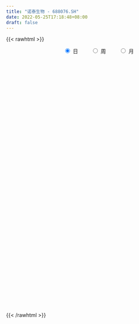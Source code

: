 ```yaml
---
title: "诺泰生物 - 688076.SH"
date: 2022-05-25T17:18:48+08:00
draft: false
---
```

{{< rawhtml >}}
    <div style="text-align: center">
        <label style="padding: 1rem;"><input style="margin-right: .5rem" type="radio" name="period" value="D" checked onclick="period_change(this)">日</label>
        <label style="padding: 1rem;"><input style="margin-right: .5rem" type="radio" name="period" value="W" onclick="period_change(this)">周</label>
        <label style="padding: 1rem;"><input style="margin-right: .5rem" type="radio" name="period" value="M" onclick="period_change(this)">月</label>
    </div>
    <div id="chart" style="height: 700px;"></div> 
    <script type="text/javascript">
        const D_v = [311141.82,135520.22,118158.83,83952.13,106330.3,103148.04,102913.56,80070.5,56023.55,67128.2,65988.15,36304.88,51358.01,48281.12,39335.77,49442.86,47165.06,67320.93,27521.82,21188.33,27035.43,37263.18,39518.34,22920.56,30025.86,20245.5,24561.19,25385.63,18693.99,39188.88,24661.9,17923.79,53492.1,61310.59,48268.92,30895.61,35825.53,34700.72,23194.29,20163.3,19119.49,11383.05,15603.76,15145.22,17180.86,22074.42,25983.65,18201.09,15247.74,14507.46,12571.97,28955.2,28871.5,26883.86,37546.52,32426.35,20550.54,21669.11,17482.92,28055.18,34393.2,21542.43,31018.66,12657.77,12722.58,21562.65,21711.39,27760.63,94123.34,37420.96,24130.63,31026.22,18010.02,13629.32,14758.69,10158.13,33415.75,18687.03,11689.09,9387.54,12664.71,8090.32,10567.65,17096.48,23234.8,41517.41,39723.8,21748.44,30983.99,31687.36,25202.63,16813.03,33496.43,31707.08,32624.98,21345.6,21880.51,22075.29,14359.28,20737.32,11710.09,37120.44,10276.01,14364.5,20457.72,58058.14,23254.41,13456.23,15157.95,10728.59,13623.46,8089.32,9996.46,11879.07,11156.08,10166.94,22803.42,12354.92,10852.51,15796.16,14913.99,13704.39,13064.85,12419.01,19415.2,29935.41,73790.47,60961.82,33662.93,25316.99,34748.69,18585.7,20111.62,24214.04,16145.81,17150.43,16315.95,15242.3,13164.65,11981.96,23443.76,19059.13,16263.05,11343.98,11706.76,7168.58,12556.13,19398.41,8969.2,13467.78,60288.64,22408.96,16046.55,16277.75,18601.07,13735.79,15025.0,12031.91,16666.37,15188.39,27653.82,24206.38,37638.09,27371.63,29461.0,37153.57,78248.33,59082.75,32860.32,21107.09,13739.04,14299.2,9033.39,8315.7,13042.89,8771.94,15330.23,22042.91,16909.33,22481.83,16080.3,10776.27,11246.0,9480.33,11190.41,12214.67,22440.21,21948.51,23415.32,29170.27,22843.33,21771.75,28504.55,18590.67,19375.82,21561.98,20122.09,48597.43,126275.35,200283.63,142753.87,193113.63,175241.3,106779.15,122063.22,77460.05,115932.78,102953.24,73336.69,60075.51,44673.86,79976.46,71521.31,104288.82,90323.73,46505.76,36659.23,27915.19,36145.45,35872.46,36741.8,24226.08,24069.18,27722.76,25326.79,20395.64,28455.82,17675.79,24618.1,36400.08,25196.92,23912.42,22593.11,26409.17,16365.4,27341.52,27425.49,30847.92,25507.29,19951.47,17194.9,25133.79,47844.31,43638.78,44977.63,29613.78]
const D_histogram = [0.0,0.0319088319,0.0724994115,0.1187911829,0.0625742951,0.3303700179,0.5950063019,1.2419320754,1.499498042,1.2293432971,0.6429743533,0.3031344273,-0.0514093987,-0.5323980229,-0.7420184033,-0.7752523355,-1.1092363395,-1.6308337936,-1.9000919283,-1.930839882,-1.6369648327,-1.117473454,-0.6178255799,-0.2779293624,-0.2595633766,-0.2714279733,-0.3175925049,-0.4357185303,-0.4698714358,-0.1549690793,0.015391766,0.0459859861,-0.4607314177,-0.8566920463,-1.2536967781,-1.3092367185,-1.0542365496,-0.9710249556,-0.8087357544,-0.6239680891,-0.6012154907,-0.5177363684,-0.3930093587,-0.2123337286,-0.1300223952,-0.1791146399,-0.37714762,-0.4243584829,-0.3033954642,-0.1350043807,-0.0302834343,0.2767222162,0.5923214655,0.9241307101,1.3327536422,1.4389553389,1.5745873853,1.4709925866,1.3918406491,1.4789575225,1.6329946861,1.4904329447,1.0230935125,0.7368409145,0.5952854065,0.2543730689,0.2180612614,0.4589511771,-0.0597006629,-0.4399713972,-0.7521372828,-1.0909680435,-1.2041777561,-1.1877150142,-1.2138528491,-1.1572559502,-0.8232172758,-0.6429864279,-0.4835407092,-0.3309773183,-0.1587002427,-0.0612320769,-0.0086026255,0.0374341849,-0.1082310151,0.1348000305,0.523533534,0.7222813324,0.9590016672,1.1360043454,1.1481992252,1.0512868094,1.2352021825,1.4352597465,1.4095908574,1.2412120402,1.1712634692,0.8883140352,0.6186849103,0.3216275689,0.1568732057,-0.2708650979,-0.5117355667,-0.7333686318,-0.8951926594,-1.2444933125,-1.4610478999,-1.579717652,-1.5308490527,-1.4047612674,-1.3179213035,-1.1602267497,-0.9682113659,-0.8263610287,-0.7374601719,-0.5443276722,-0.2519906551,-0.0047602328,0.1508329176,0.3304722785,0.4831043011,0.5503559046,0.5012388288,0.5025082308,0.5143635631,0.6376356352,1.0768204371,1.3968894094,1.6427582019,1.6187175019,1.5921904386,1.3767954143,1.0633003351,0.8925051337,0.6215122134,0.2813613497,0.0816177202,-0.0491926324,-0.1081295221,-0.2144079952,-0.1349773459,-0.2684741472,-0.3867826825,-0.5069951447,-0.6120091979,-0.6106143739,-0.5086589239,-0.452520327,-0.4404120481,-0.2762044319,-0.4056338596,-0.4969725212,-0.4742764878,-0.4057415739,-0.3858103507,-0.414377413,-0.3222051217,-0.2860885235,-0.1427580424,-0.0549261942,0.0619259836,0.0413674824,0.2068911266,0.3229074319,0.2523806018,0.3067321176,0.440273897,0.2038227137,-0.1313487207,-0.4403270552,-0.5765648055,-0.5967143652,-0.564660149,-0.5226151599,-0.4976572526,-0.420403783,-0.4053614733,-0.5032050453,-0.456205336,-0.2943176165,-0.1499225403,-0.0690297798,0.0037156517,0.102632306,0.1314848483,0.2186331762,0.2574813247,0.3770279619,0.3836754169,0.4376759386,0.416058011,0.3746704669,0.3541161958,0.2683944766,0.082529525,-0.0869867645,-0.0629492227,0.1750994629,0.7673426678,1.2290663432,1.2941596334,1.7896924421,2.1095076909,2.1782743074,1.7014038177,1.2776305661,0.9326057925,0.6146096125,0.2433078274,-0.0812302157,-0.2884220837,-0.4041631639,-0.6253511395,-0.6354057171,-0.9495780259,-1.1689738901,-1.3307547092,-1.3900264664,-1.4508862146,-1.3396799506,-1.1776472723,-1.009989159,-0.9084715651,-0.8599569931,-0.8292924705,-0.8152769626,-0.9062997652,-0.9133697727,-0.8289913504,-0.8187403222,-0.6634455713,-0.495982866,-0.3336471622,-0.129305759,0.0233000791,0.1424460545,0.2940381478,0.3788542324,0.3941705412,0.3674153197,0.3116647339,0.3267446291,0.336183043,0.3293372998,0.2187194121,0.1262169711]
const D_fast = [0.0,0.0398860399,0.0986014724,0.1745910395,0.1340177255,0.4844059527,0.8977938122,1.8552026045,2.4876430816,2.5248241611,2.0991988055,1.8351424864,1.4677463107,0.8536581808,0.4585331995,0.2314861834,-0.3798069054,-1.3091128079,-2.0533939246,-2.5668518488,-2.6822180077,-2.4420949925,-2.0969035134,-1.8264896365,-1.8730144949,-1.9527360849,-2.0782987427,-2.3053544007,-2.4569751652,-2.1808150785,-2.0066062917,-1.9645155751,-2.5864158333,-3.1965494734,-3.9069783997,-4.2898275198,-4.2983864882,-4.4579311332,-4.4978258706,-4.4690502276,-4.5966015018,-4.6425564717,-4.6160818016,-4.4884896037,-4.4386838691,-4.5325547737,-4.8248746588,-4.9781751425,-4.9330609899,-4.7984210015,-4.7012709137,-4.3250847092,-3.8614050935,-3.2985631714,-2.5567518287,-2.0908112972,-1.5615324045,-1.2973790566,-1.0285708318,-0.5717145778,-0.0094287426,0.2206177521,0.0090516981,-0.0929906713,-0.0857248277,-0.363043898,-0.3448403902,0.0107873198,-0.522789686,-1.0130532696,-1.5132534759,-2.1248262475,-2.539080399,-2.8195464107,-3.1491474578,-3.3818645466,-3.253630191,-3.2341459502,-3.1955854088,-3.1257663475,-2.9931643325,-2.911004186,-2.860525391,-2.8051300343,-2.9778529881,-2.7011219349,-2.1815050479,-1.8021869164,-1.3257161648,-0.8647124003,-0.5654677141,-0.3995584276,0.0931574911,0.6520299917,0.978758817,1.1206830099,1.3435503062,1.282679381,1.1677214837,0.9510710344,0.8255349727,0.3300803946,-0.0387239658,-0.4436991888,-0.8293213813,-1.4897453626,-2.0715619249,-2.58516109,-2.919004754,-3.1441072855,-3.3867476474,-3.5191097811,-3.5691472388,-3.6338871588,-3.729351345,-3.6723007633,-3.4429614099,-3.1969210458,-3.003619666,-2.7413622355,-2.4679541377,-2.263113558,-2.1869209266,-2.0600244669,-1.9195782439,-1.6368972629,-0.9285073518,-0.2592160271,0.3973423159,0.7779809913,1.1495015377,1.278305367,1.2306353716,1.2829664535,1.1673515866,0.8975410603,0.7182018609,0.5750933502,0.48912408,0.3292436081,0.3749299209,0.1743145828,-0.0406896232,-0.2876508715,-0.5456672242,-0.6969259937,-0.7221352747,-0.7791267595,-0.8771214926,-0.7819649844,-1.012802877,-1.2283846689,-1.3242577574,-1.357158237,-1.4336796015,-1.565841017,-1.5542200061,-1.5896255389,-1.4819845683,-1.4078842687,-1.275550595,-1.2857672256,-1.0685207997,-0.8717776365,-0.8792093161,-0.7481747709,-0.5045645173,-0.6900600221,-1.0580686367,-1.477128735,-1.7575076867,-1.9268358377,-2.0359466587,-2.1245554597,-2.2240118654,-2.2518593416,-2.3381574002,-2.5618022336,-2.6288538582,-2.5405455429,-2.4336311017,-2.3699957862,-2.2963214417,-2.1717467109,-2.1100229565,-1.9682163346,-1.8649978549,-1.6511942272,-1.548627918,-1.3852084117,-1.3028118366,-1.2505317639,-1.182556986,-1.2011800861,-1.3664126564,-1.5576756371,-1.549375401,-1.2675518496,-0.4834729778,0.2855172834,0.6741504819,1.6171064012,2.4642985727,3.0776337661,3.0261142308,2.9217486208,2.8098752953,2.6455315184,2.3350566901,1.9902110932,1.7109137042,1.494131833,1.1166060726,0.9477000657,0.3961332505,-0.1155060863,-0.6099755827,-1.0167539565,-1.4403352584,-1.664048982,-1.7964281218,-1.8812672983,-2.0068675956,-2.1733422718,-2.3500008669,-2.5398045997,-2.8574023436,-3.0928147943,-3.2156842095,-3.4101182619,-3.4206849039,-3.3772179151,-3.2982940017,-3.1262790383,-2.9678481804,-2.8130906915,-2.5879890612,-2.4084594185,-2.2946004743,-2.2295018659,-2.2073362683,-2.1105702158,-2.0170860412,-1.9415974594,-1.9975354941,-2.0584836923]
const D_slow = [0.0,0.007977208,0.0261020609,0.0557998566,0.0714434304,0.1540359348,0.3027875103,0.6132705291,0.9881450396,1.2954808639,1.4562244522,1.5320080591,1.5191557094,1.3860562037,1.2005516029,1.006738519,0.7294294341,0.3217209857,-0.1533019964,-0.6360119669,-1.045253175,-1.3246215385,-1.4790779335,-1.5485602741,-1.6134511183,-1.6813081116,-1.7607062378,-1.8696358704,-1.9871037293,-2.0258459992,-2.0219980577,-2.0105015612,-2.1256844156,-2.3398574272,-2.6532816217,-2.9805908013,-3.2441499387,-3.4869061776,-3.6890901162,-3.8450821385,-3.9953860111,-4.1248201032,-4.2230724429,-4.2761558751,-4.3086614739,-4.3534401339,-4.4477270388,-4.5538166596,-4.6296655256,-4.6634166208,-4.6709874794,-4.6018069253,-4.453726559,-4.2226938815,-3.8895054709,-3.5297666362,-3.1361197898,-2.7683716432,-2.4204114809,-2.0506721003,-1.6424234288,-1.2698151926,-1.0140418145,-0.8298315858,-0.6810102342,-0.617416967,-0.5629016516,-0.4481638573,-0.4630890231,-0.5730818724,-0.7611161931,-1.0338582039,-1.334902643,-1.6318313965,-1.9352946088,-2.2246085963,-2.4304129153,-2.5911595223,-2.7120446996,-2.7947890292,-2.8344640898,-2.8497721091,-2.8519227654,-2.8425642192,-2.869621973,-2.8359219654,-2.7050385819,-2.5244682488,-2.284717832,-2.0007167456,-1.7136669393,-1.450845237,-1.1420446914,-0.7832297548,-0.4308320404,-0.1205290303,0.172286837,0.3943653458,0.5490365734,0.6294434656,0.668661767,0.6009454925,0.4730116008,0.2896694429,0.0658712781,-0.2452520501,-0.610514025,-1.005443438,-1.3881557012,-1.7393460181,-2.0688263439,-2.3588830314,-2.6009358729,-2.80752613,-2.991891173,-3.1279730911,-3.1909707548,-3.192160813,-3.1544525836,-3.071834514,-2.9510584387,-2.8134694626,-2.6881597554,-2.5625326977,-2.4339418069,-2.2745328981,-2.0053277889,-1.6561054365,-1.245415886,-0.8407365106,-0.4426889009,-0.0984900473,0.1673350364,0.3904613199,0.5458393732,0.6161797106,0.6365841407,0.6242859826,0.5972536021,0.5436516033,0.5099072668,0.44278873,0.3460930594,0.2193442732,0.0663419737,-0.0863116198,-0.2134763508,-0.3266064325,-0.4367094445,-0.5057605525,-0.6071690174,-0.7314121477,-0.8499812696,-0.9514166631,-1.0478692508,-1.151463604,-1.2320148845,-1.3035370153,-1.3392265259,-1.3529580745,-1.3374765786,-1.327134708,-1.2754119263,-1.1946850684,-1.1315899179,-1.0549068885,-0.9448384143,-0.8938827358,-0.926719916,-1.0368016798,-1.1809428812,-1.3301214725,-1.4712865097,-1.6019402997,-1.7263546129,-1.8314555586,-1.9327959269,-2.0585971882,-2.1726485222,-2.2462279264,-2.2837085614,-2.3009660064,-2.3000370934,-2.2743790169,-2.2415078049,-2.1868495108,-2.1224791796,-2.0282221892,-1.9323033349,-1.8228843503,-1.7188698475,-1.6252022308,-1.5366731819,-1.4695745627,-1.4489421814,-1.4706888726,-1.4864261783,-1.4426513125,-1.2508156456,-0.9435490598,-0.6200091514,-0.1725860409,0.3547908818,0.8993594587,1.3247104131,1.6441180546,1.8772695028,2.0309219059,2.0917488627,2.0714413088,1.9993357879,1.8982949969,1.741957212,1.5831057828,1.3457112763,1.0534678038,0.7207791265,0.3732725099,0.0105509562,-0.3243690314,-0.6187808495,-0.8712781392,-1.0983960305,-1.3133852788,-1.5207083964,-1.7245276371,-1.9511025784,-2.1794450215,-2.3866928591,-2.5913779397,-2.7572393325,-2.881235049,-2.9646468396,-2.9969732793,-2.9911482595,-2.9555367459,-2.882027209,-2.7873136509,-2.6887710156,-2.5969171856,-2.5190010022,-2.4373148449,-2.3532690841,-2.2709347592,-2.2162549062,-2.1847006634]
const D_data = [['2021-05-20', 83.0, 77.5, 75.0, 83.15],['2021-05-21', 79.03, 78.0, 75.01, 80.0],['2021-05-24', 77.32, 78.35, 73.35, 80.32],['2021-05-25', 77.5, 78.74, 75.51, 79.9],['2021-05-26', 79.99, 77.51, 77.51, 85.58],['2021-05-27', 77.61, 82.32, 77.6, 84.07],['2021-05-28', 82.5, 84.13, 81.01, 90.5],['2021-05-31', 85.0, 92.2, 84.66, 92.97],['2021-06-01', 92.2, 90.99, 88.6, 93.3],['2021-06-02', 91.55, 85.6, 85.18, 92.55],['2021-06-03', 85.1, 80.26, 80.13, 86.95],['2021-06-04', 79.49, 81.43, 78.73, 82.87],['2021-06-07', 80.9, 79.68, 76.97, 82.3],['2021-06-08', 79.86, 75.8, 75.0, 81.41],['2021-06-09', 76.0, 77.0, 75.16, 79.5],['2021-06-10', 76.01, 78.1, 74.74, 78.88],['2021-06-11', 77.6, 72.7, 72.7, 78.6],['2021-06-15', 71.8, 67.0, 64.51, 71.9],['2021-06-16', 66.65, 66.61, 65.4, 68.7],['2021-06-17', 66.6, 67.19, 66.1, 68.0],['2021-06-18', 66.89, 70.42, 65.93, 71.59],['2021-06-21', 71.12, 74.18, 70.29, 75.0],['2021-06-22', 75.0, 75.8, 73.66, 77.94],['2021-06-23', 75.7, 75.5, 73.8, 76.8],['2021-06-24', 76.32, 72.0, 70.6, 76.7],['2021-06-25', 71.39, 71.19, 71.01, 72.55],['2021-06-28', 71.88, 70.12, 69.4, 72.36],['2021-06-29', 70.45, 68.21, 68.06, 71.94],['2021-06-30', 68.0, 68.21, 67.85, 69.5],['2021-07-01', 68.75, 72.81, 68.25, 75.74],['2021-07-02', 72.7, 71.97, 70.8, 74.27],['2021-07-05', 70.7, 70.5, 69.23, 71.38],['2021-07-06', 70.15, 62.01, 61.71, 70.72],['2021-07-07', 60.68, 60.1, 59.15, 63.1],['2021-07-08', 60.46, 56.73, 55.58, 60.46],['2021-07-09', 56.52, 58.35, 56.52, 58.49],['2021-07-12', 58.18, 61.39, 56.85, 61.5],['2021-07-13', 60.8, 58.86, 57.52, 61.2],['2021-07-14', 58.48, 59.29, 58.46, 60.64],['2021-07-15', 58.9, 59.4, 56.5, 59.46],['2021-07-16', 58.8, 56.88, 56.7, 59.87],['2021-07-19', 56.89, 56.9, 56.28, 57.9],['2021-07-20', 57.15, 57.02, 56.9, 58.65],['2021-07-21', 57.08, 57.7, 56.7, 58.02],['2021-07-22', 57.85, 56.43, 56.17, 58.55],['2021-07-23', 56.58, 54.13, 53.38, 56.72],['2021-07-26', 53.0, 50.74, 49.33, 53.52],['2021-07-27', 50.7, 51.0, 50.62, 52.97],['2021-07-28', 51.3, 52.36, 49.7, 53.8],['2021-07-29', 53.05, 52.9, 52.02, 53.51],['2021-07-30', 52.1, 52.11, 50.88, 52.75],['2021-08-02', 52.27, 55.2, 50.08, 55.43],['2021-08-03', 55.1, 56.7, 54.1, 57.89],['2021-08-04', 56.45, 58.65, 55.45, 59.65],['2021-08-05', 58.11, 61.95, 58.1, 63.35],['2021-08-06', 62.38, 60.14, 59.07, 63.38],['2021-08-09', 59.0, 61.9, 59.0, 63.0],['2021-08-10', 61.15, 59.79, 59.0, 62.49],['2021-08-11', 59.99, 60.38, 59.58, 61.96],['2021-08-12', 60.5, 63.32, 59.05, 64.4],['2021-08-13', 63.36, 65.8, 63.2, 66.56],['2021-08-16', 65.08, 63.16, 62.5, 66.7],['2021-08-17', 63.24, 58.28, 58.0, 63.58],['2021-08-18', 58.37, 59.08, 58.37, 60.06],['2021-08-19', 59.08, 60.16, 58.8, 61.01],['2021-08-20', 60.18, 56.6, 56.49, 60.18],['2021-08-23', 57.39, 59.5, 54.92, 59.99],['2021-08-24', 59.56, 63.73, 59.5, 64.28],['2021-08-25', 50.98, 53.55, 50.98, 54.8],['2021-08-26', 54.71, 52.57, 52.52, 54.94],['2021-08-27', 52.42, 50.97, 50.7, 52.95],['2021-08-30', 50.88, 48.0, 47.78, 51.0],['2021-08-31', 48.21, 48.51, 46.66, 48.7],['2021-09-01', 48.51, 48.7, 47.4, 48.7],['2021-09-02', 48.48, 46.92, 46.81, 48.6],['2021-09-03', 46.9, 46.79, 46.4, 47.47],['2021-09-06', 46.85, 50.2, 46.54, 51.98],['2021-09-07', 50.0, 48.72, 48.16, 50.31],['2021-09-08', 48.89, 48.55, 48.24, 49.4],['2021-09-09', 48.66, 48.59, 47.8, 49.33],['2021-09-10', 49.05, 49.12, 48.6, 50.52],['2021-09-13', 49.14, 48.42, 48.31, 49.99],['2021-09-14', 48.69, 47.83, 47.73, 49.18],['2021-09-15', 47.52, 47.62, 46.2, 49.0],['2021-09-16', 47.46, 44.51, 44.45, 47.7],['2021-09-17', 44.31, 49.25, 44.31, 50.9],['2021-09-22', 48.9, 52.66, 48.6, 54.2],['2021-09-23', 52.19, 52.0, 51.79, 53.49],['2021-09-24', 51.78, 53.99, 51.6, 55.17],['2021-09-27', 53.0, 54.9, 52.6, 57.6],['2021-09-28', 53.8, 54.0, 52.8, 56.73],['2021-09-29', 52.99, 53.06, 52.3, 55.32],['2021-09-30', 54.06, 57.55, 53.2, 57.6],['2021-10-08', 57.5, 59.73, 57.2, 61.88],['2021-10-11', 60.47, 58.43, 57.68, 61.86],['2021-10-12', 57.61, 57.14, 56.19, 59.7],['2021-10-13', 57.49, 58.7, 56.66, 59.8],['2021-10-14', 58.3, 55.94, 55.72, 59.8],['2021-10-15', 56.53, 55.28, 55.14, 57.23],['2021-10-18', 55.59, 53.86, 52.28, 55.68],['2021-10-19', 53.93, 54.55, 53.93, 56.4],['2021-10-20', 54.3, 49.69, 49.51, 55.19],['2021-10-21', 49.7, 49.98, 49.21, 50.45],['2021-10-22', 50.0, 48.52, 48.4, 50.0],['2021-10-25', 48.52, 47.6, 46.9, 49.06],['2021-10-26', 46.0, 42.99, 42.55, 47.47],['2021-10-27', 43.33, 41.97, 41.42, 43.37],['2021-10-28', 42.0, 40.95, 40.8, 42.37],['2021-10-29', 40.87, 41.44, 40.87, 42.07],['2021-11-01', 41.48, 41.48, 40.58, 41.73],['2021-11-02', 41.4, 40.2, 40.1, 42.25],['2021-11-03', 40.44, 40.44, 39.91, 40.95],['2021-11-04', 40.36, 40.61, 40.31, 41.41],['2021-11-05', 40.64, 39.78, 39.65, 40.88],['2021-11-08', 39.98, 38.7, 38.66, 39.99],['2021-11-09', 38.7, 39.82, 38.56, 40.08],['2021-11-10', 39.82, 41.61, 39.82, 41.88],['2021-11-11', 41.96, 41.95, 41.34, 42.48],['2021-11-12', 41.57, 41.5, 40.89, 42.0],['2021-11-15', 41.69, 42.46, 41.6, 42.58],['2021-11-16', 42.46, 42.92, 42.0, 43.58],['2021-11-17', 43.7, 42.45, 41.7, 43.95],['2021-11-18', 42.3, 41.07, 41.05, 42.86],['2021-11-19', 41.49, 41.6, 40.91, 42.99],['2021-11-22', 41.6, 41.82, 40.4, 42.07],['2021-11-23', 41.89, 43.71, 41.53, 44.35],['2021-11-24', 43.93, 49.58, 43.93, 50.23],['2021-11-25', 49.59, 50.88, 49.59, 52.89],['2021-11-26', 50.86, 52.5, 50.11, 52.58],['2021-11-29', 52.46, 50.88, 50.81, 53.8],['2021-11-30', 50.82, 51.91, 49.49, 52.53],['2021-12-01', 51.47, 50.04, 49.65, 51.91],['2021-12-02', 50.42, 48.36, 48.18, 50.52],['2021-12-03', 48.44, 49.66, 48.2, 51.45],['2021-12-06', 50.63, 47.88, 47.85, 50.63],['2021-12-07', 48.3, 45.8, 45.4, 48.35],['2021-12-08', 45.93, 46.33, 45.16, 47.29],['2021-12-09', 46.33, 46.4, 46.0, 47.7],['2021-12-10', 46.21, 46.81, 46.02, 48.06],['2021-12-13', 46.88, 45.72, 45.31, 47.2],['2021-12-14', 45.66, 47.91, 45.19, 48.68],['2021-12-15', 47.88, 45.0, 45.0, 48.08],['2021-12-16', 44.8, 44.3, 43.69, 45.3],['2021-12-17', 44.69, 43.31, 43.26, 45.24],['2021-12-20', 43.23, 42.46, 42.4, 44.22],['2021-12-21', 42.24, 43.02, 42.24, 43.55],['2021-12-22', 43.28, 44.09, 43.1, 44.85],['2021-12-23', 44.26, 43.52, 43.33, 46.86],['2021-12-24', 43.5, 42.74, 42.66, 43.8],['2021-12-27', 43.0, 44.77, 43.0, 44.88],['2021-12-28', 42.99, 40.83, 38.02, 43.8],['2021-12-29', 40.0, 40.25, 39.68, 41.56],['2021-12-30', 40.17, 40.99, 39.55, 41.49],['2021-12-31', 40.8, 41.33, 40.8, 42.6],['2022-01-04', 40.97, 40.5, 40.09, 41.89],['2022-01-05', 40.5, 39.39, 39.1, 40.7],['2022-01-06', 39.58, 40.61, 39.41, 41.1],['2022-01-07', 40.6, 39.83, 39.75, 41.13],['2022-01-10', 40.2, 41.3, 39.56, 41.55],['2022-01-11', 41.29, 40.96, 40.55, 42.23],['2022-01-12', 40.6, 41.69, 40.27, 42.69],['2022-01-13', 41.89, 40.08, 39.8, 41.89],['2022-01-14', 40.0, 42.72, 39.02, 43.3],['2022-01-17', 43.5, 42.9, 42.3, 44.42],['2022-01-18', 42.39, 40.75, 40.55, 43.14],['2022-01-19', 40.5, 42.34, 40.18, 43.85],['2022-01-20', 44.5, 44.0, 42.63, 46.39],['2022-01-21', 43.8, 39.21, 38.8, 45.25],['2022-01-24', 38.18, 36.32, 35.37, 38.3],['2022-01-25', 35.99, 34.53, 34.5, 36.7],['2022-01-26', 34.95, 34.92, 34.41, 35.74],['2022-01-27', 35.7, 35.3, 35.01, 36.4],['2022-01-28', 35.78, 35.32, 34.9, 36.2],['2022-02-07', 36.4, 34.99, 34.79, 36.41],['2022-02-08', 35.39, 34.31, 33.56, 35.39],['2022-02-09', 33.81, 34.62, 33.73, 34.7],['2022-02-10', 34.51, 33.49, 33.35, 34.63],['2022-02-11', 33.38, 31.2, 31.13, 33.48],['2022-02-14', 32.12, 32.19, 31.75, 32.9],['2022-02-15', 32.01, 33.58, 32.0, 33.77],['2022-02-16', 33.5, 33.69, 32.91, 34.24],['2022-02-17', 33.63, 33.09, 33.0, 33.9],['2022-02-18', 33.06, 33.05, 32.32, 33.45],['2022-02-21', 33.21, 33.56, 33.05, 33.85],['2022-02-22', 33.0, 32.8, 32.41, 33.18],['2022-02-23', 32.8, 33.67, 32.8, 33.93],['2022-02-24', 33.44, 33.29, 32.82, 35.23],['2022-02-25', 33.29, 34.69, 33.29, 35.22],['2022-02-28', 34.6, 33.64, 33.0, 34.89],['2022-03-01', 34.04, 34.46, 34.04, 35.5],['2022-03-02', 33.7, 33.69, 32.78, 34.1],['2022-03-03', 34.14, 33.35, 33.0, 34.4],['2022-03-04', 33.0, 33.51, 32.95, 35.18],['2022-03-07', 33.34, 32.44, 32.2, 33.96],['2022-03-08', 31.9, 30.38, 30.27, 32.29],['2022-03-09', 30.4, 29.41, 28.5, 30.81],['2022-03-10', 30.51, 31.17, 30.28, 31.37],['2022-03-11', 31.0, 34.4, 30.5, 35.1],['2022-03-14', 35.4, 41.28, 33.7, 41.28],['2022-03-15', 39.0, 43.15, 38.35, 49.38],['2022-03-16', 42.2, 40.51, 37.58, 44.54],['2022-03-17', 38.5, 48.61, 38.49, 48.61],['2022-03-18', 47.0, 50.2, 46.0, 54.89],['2022-03-21', 48.6, 49.92, 47.39, 52.0],['2022-03-22', 48.6, 43.69, 43.43, 48.6],['2022-03-23', 44.06, 43.32, 42.85, 45.77],['2022-03-24', 43.67, 43.36, 40.1, 46.5],['2022-03-25', 43.0, 42.8, 41.0, 44.9],['2022-03-28', 42.32, 40.9, 39.55, 44.0],['2022-03-29', 40.48, 39.96, 39.65, 42.64],['2022-03-30', 40.01, 40.13, 38.6, 40.67],['2022-03-31', 40.6, 40.4, 40.0, 42.5],['2022-04-01', 39.11, 38.01, 37.03, 39.49],['2022-04-06', 45.58, 39.76, 39.49, 45.61],['2022-04-07', 39.88, 34.64, 34.0, 39.88],['2022-04-08', 34.88, 33.7, 33.06, 34.88],['2022-04-11', 33.02, 32.51, 32.38, 34.25],['2022-04-12', 32.15, 32.18, 31.8, 32.8],['2022-04-13', 31.99, 30.72, 30.7, 32.0],['2022-04-14', 30.79, 31.87, 30.64, 32.25],['2022-04-15', 31.51, 32.17, 30.8, 32.75],['2022-04-18', 32.41, 32.15, 31.11, 32.58],['2022-04-19', 31.98, 31.14, 30.91, 32.29],['2022-04-20', 31.0, 30.0, 30.0, 31.53],['2022-04-21', 29.99, 29.11, 29.01, 30.68],['2022-04-22', 29.17, 28.13, 28.12, 29.35],['2022-04-25', 27.91, 25.65, 25.51, 27.98],['2022-04-26', 25.75, 25.41, 25.26, 26.56],['2022-04-27', 24.59, 25.74, 24.05, 25.84],['2022-04-28', 23.3, 24.05, 23.01, 24.87],['2022-04-29', 24.1, 25.34, 23.93, 25.79],['2022-05-05', 24.99, 25.5, 24.37, 25.99],['2022-05-06', 25.55, 25.58, 24.7, 26.46],['2022-05-09', 25.35, 26.49, 25.35, 26.9],['2022-05-10', 26.03, 26.34, 25.83, 26.56],['2022-05-11', 26.9, 26.3, 26.19, 27.7],['2022-05-12', 26.24, 27.2, 26.15, 28.28],['2022-05-13', 26.88, 26.87, 26.71, 28.5],['2022-05-16', 27.39, 26.19, 26.05, 27.4],['2022-05-17', 26.44, 25.56, 25.25, 26.44],['2022-05-18', 25.86, 24.88, 24.88, 26.21],['2022-05-19', 24.55, 25.56, 24.55, 26.47],['2022-05-20', 25.32, 25.48, 25.0, 26.44],['2022-05-23', 25.25, 25.22, 25.15, 25.8],['2022-05-24', 25.45, 23.5, 23.32, 25.45],['2022-05-25', 23.45, 23.0, 22.71, 23.45]]
const W_v = [446662.04,514502.86,305515.28,235582.82,143066.51,149973.44,132491.59,211891.01,133003.33,81387.31,86511.91,154683.43,122150.95,99504.09,205146.95,87582.38,85844.12,100506.66,92456.23,107199.45,31707.08,112285.66,94208.36,130384.45,54316.9,67333.87,69898.4,217765.83,122977.04,78019.14,82091.88,59799.08,128489.68,59393.77,121353.05,231317.28,91039.04,67503.67,77493.73,77274.13,125705.22,128247.99,837667.78,525188.4399999999,329583.83,241118.31,173334.13,121740.45,132346.71,46505.53,128389.5,135631.76,118230.19]
const W_histogram = [0.0,0.3912022792,0.4426934976,-0.1072683512,-0.5935110036,-0.8183294487,-0.8650035958,-1.7145764531,-2.2435621722,-2.620452856,-2.8296966492,-2.2750767414,-1.4168184595,-1.3583381129,-1.5732837312,-1.8522181983,-1.736962859,-1.5171188318,-0.9455879776,-0.2567368823,0.3820543338,0.532000606,0.2190565662,-0.3885340365,-0.8021752076,-0.8550368554,-0.7804336061,0.0611608811,0.4623787446,0.564852537,0.4319385932,0.3444570247,0.2356455923,0.1128884159,0.2677277,0.1793988823,-0.0813722465,-0.4510494205,-0.4875882198,-0.3256973126,-0.2271445804,-0.0408370138,1.1423214758,1.4050903063,1.2405635707,0.8446459989,0.4999397735,0.0440800977,-0.3778798775,-0.562243552,-0.5197318059,-0.5070942426,-0.5822492035]
const W_fast = [0.0,0.489002849,0.6511674418,0.0743885052,-0.5602318981,-0.9896327054,-1.2525577514,-2.5307747219,-3.6206509841,-4.6526548819,-5.5693228375,-5.583472115,-5.0794184479,-5.3605226296,-5.9687891807,-6.7107781974,-7.0297635728,-7.1891992536,-6.8540653938,-6.229398519,-5.4950937195,-5.2121472958,-5.470327194,-6.1750513058,-6.7892362788,-7.0558571405,-7.1763622927,-6.3194775852,-5.8026650356,-5.5589781089,-5.5839074044,-5.5852747168,-5.6351747511,-5.7297098235,-5.5079386145,-5.5514177115,-5.8325319019,-6.3149714311,-6.4734072853,-6.3929407062,-6.3511741192,-6.175075806,-4.7063369475,-4.0922955404,-3.9466813834,-4.1314374554,-4.3511587374,-4.7959983888,-5.3124283334,-5.6373528958,-5.7247741012,-5.8389100986,-6.0596273604]
const W_slow = [0.0,0.0978005698,0.2084739442,0.1816568564,0.0332791055,-0.1713032567,-0.3875541556,-0.8161982689,-1.3770888119,-2.0322020259,-2.7396261882,-3.3083953736,-3.6625999885,-4.0021845167,-4.3955054495,-4.8585599991,-5.2928007138,-5.6720804218,-5.9084774162,-5.9726616367,-5.8771480533,-5.7441479018,-5.6893837602,-5.7865172694,-5.9870610713,-6.2008202851,-6.3959286866,-6.3806384663,-6.2650437802,-6.1238306459,-6.0158459976,-5.9297317415,-5.8708203434,-5.8425982394,-5.7756663144,-5.7308165938,-5.7511596554,-5.8639220106,-5.9858190655,-6.0672433937,-6.1240295388,-6.1342387922,-5.8486584233,-5.4973858467,-5.187244954,-4.9760834543,-4.8510985109,-4.8400784865,-4.9345484559,-5.0751093439,-5.2050422953,-5.331815856,-5.4773781569]
const W_data = [['2021-05-21', 83.0, 78.0, 75.0, 83.15],['2021-05-28', 77.32, 84.13, 73.35, 90.5],['2021-06-04', 85.0, 81.43, 78.73, 93.3],['2021-06-11', 80.9, 72.7, 72.7, 82.3],['2021-06-18', 71.8, 70.42, 64.51, 71.9],['2021-06-25', 71.12, 71.19, 70.29, 77.94],['2021-07-02', 71.88, 71.97, 67.85, 75.74],['2021-07-09', 70.7, 58.35, 55.58, 71.38],['2021-07-16', 58.18, 56.88, 56.5, 61.5],['2021-07-23', 56.89, 54.13, 53.38, 58.65],['2021-07-30', 53.0, 52.11, 49.33, 53.8],['2021-08-06', 52.27, 60.14, 50.08, 63.38],['2021-08-13', 59.0, 65.8, 59.0, 66.56],['2021-08-20', 65.08, 56.6, 56.49, 66.7],['2021-08-27', 57.39, 50.97, 50.7, 64.28],['2021-09-03', 50.88, 46.79, 46.4, 51.0],['2021-09-10', 46.85, 49.12, 46.54, 51.98],['2021-09-17', 49.14, 49.25, 44.31, 50.9],['2021-09-24', 48.9, 53.99, 48.6, 55.17],['2021-09-30', 53.0, 57.55, 52.3, 57.6],['2021-10-08', 57.5, 59.73, 57.2, 61.88],['2021-10-15', 60.47, 55.28, 55.14, 61.86],['2021-10-22', 55.59, 48.52, 48.4, 56.4],['2021-10-29', 48.52, 41.44, 40.8, 49.06],['2021-11-05', 41.48, 39.78, 39.65, 42.25],['2021-11-12', 39.98, 41.5, 38.56, 42.48],['2021-11-19', 41.69, 41.6, 40.91, 43.95],['2021-11-26', 41.6, 52.5, 40.4, 52.89],['2021-12-03', 52.46, 49.66, 48.18, 53.8],['2021-12-10', 50.63, 46.81, 45.16, 50.63],['2021-12-17', 46.88, 43.31, 43.26, 48.68],['2021-12-24', 43.23, 42.74, 42.24, 46.86],['2021-12-31', 43.0, 41.33, 38.02, 44.88],['2022-01-07', 40.97, 39.83, 39.1, 41.89],['2022-01-14', 40.2, 42.72, 39.02, 43.3],['2022-01-21', 43.5, 39.21, 38.8, 46.39],['2022-01-28', 38.18, 35.32, 34.41, 38.3],['2022-02-11', 36.4, 31.2, 31.13, 36.41],['2022-02-18', 32.12, 33.05, 31.75, 34.24],['2022-02-25', 33.21, 34.69, 32.41, 35.23],['2022-03-04', 34.6, 33.51, 32.78, 35.5],['2022-03-11', 33.34, 34.4, 28.5, 35.1],['2022-03-18', 35.4, 50.2, 33.7, 54.89],['2022-03-25', 48.6, 42.8, 40.1, 52.0],['2022-04-01', 42.32, 38.01, 37.03, 44.0],['2022-04-08', 45.58, 33.7, 33.06, 45.61],['2022-04-15', 33.02, 32.17, 30.64, 34.25],['2022-04-22', 32.41, 28.13, 28.12, 32.58],['2022-04-29', 27.91, 25.34, 23.01, 27.98],['2022-05-06', 24.99, 25.58, 24.37, 26.46],['2022-05-13', 25.35, 26.87, 25.35, 28.5],['2022-05-20', 27.39, 25.48, 24.55, 27.4],['2022-05-27', 25.25, 23.0, 22.71, 25.8]]
const M_v = [1041235.4000000001,822708.36,576644.3399999997,630521.66,424552.5999999999,368585.55,469380.68,411311.1400000001,503103.1400000001,245686.85,1851456.6299999999,740060.91,428756.98]
const M_histogram = [0.0,-1.530985755,-3.4342961242,-4.6656494206,-4.5939942378,-5.3039384697,-4.7581953698,-4.7865374659,-4.8706630907,-4.6979110355,-3.8238804031,-3.9399061022,-3.8496571435]
const M_fast = [0.0,-1.9137321937,-4.675616594,-7.0733822456,-8.1502256222,-10.1861544715,-10.8299602141,-12.0549366767,-13.3567280741,-14.3584537778,-14.4403932462,-15.5413954708,-16.4135607981]
const M_slow = [0.0,-0.3827464387,-1.2413204698,-2.407732825,-3.5562313844,-4.8822160018,-6.0717648443,-7.2683992108,-8.4860649834,-9.6605427423,-10.6165128431,-11.6014893686,-12.5639036545]
const M_data = [['2021-05-31', 83.0, 92.2, 73.35, 92.97],['2021-06-30', 92.2, 68.21, 64.51, 93.3],['2021-07-30', 68.75, 52.11, 49.33, 75.74],['2021-08-31', 52.27, 48.51, 46.66, 66.7],['2021-09-30', 48.51, 57.55, 44.31, 57.6],['2021-10-29', 57.5, 41.44, 40.8, 61.88],['2021-11-30', 41.48, 51.91, 38.56, 53.8],['2021-12-31', 51.47, 41.33, 38.02, 51.91],['2022-01-28', 40.97, 35.32, 34.41, 46.39],['2022-02-28', 36.4, 33.64, 31.13, 36.41],['2022-03-31', 34.04, 40.4, 28.5, 54.89],['2022-04-29', 39.11, 25.34, 23.01, 45.61],['2022-05-31', 24.99, 23.0, 22.71, 28.5]]
        const D_a = [null,null,null,null,null,null,null,null,93.3,null,null,null,null,null,null,null,null,64.51,null,null,null,null,null,null,null,null,null,null,null,75.74,null,null,null,null,55.58,null,null,null,null,null,59.87,null,null,null,null,null,49.33,null,null,null,null,null,null,null,null,null,null,null,null,null,null,66.7,null,null,null,null,null,null,null,null,null,null,null,null,null,46.4,null,null,null,null,50.52,null,null,null,null,44.31,null,null,null,null,null,null,null,61.88,null,null,null,null,null,null,null,null,null,null,null,null,null,null,null,null,null,null,null,null,null,38.56,null,null,null,null,null,null,null,null,null,null,null,null,null,53.8,null,null,null,null,null,null,null,null,null,null,null,null,null,null,null,42.24,null,null,null,44.88,null,null,null,null,null,39.1,null,null,null,null,null,null,null,null,null,null,46.39,null,null,null,null,null,null,null,null,null,null,31.13,null,null,null,null,null,null,null,null,null,null,null,35.5,null,null,null,null,null,28.5,null,null,null,null,null,null,54.89,null,null,null,null,null,null,null,null,null,null,null,null,null,null,null,null,null,null,null,null,null,null,null,null,null,null,23.01,null,null,null,null,null,null,null,28.5,null,null,null,null,null,null,null,null]
const W_a = [null,null,93.3,null,null,null,null,null,null,null,null,null,null,null,null,null,null,null,null,null,null,null,null,null,null,null,null,null,null,null,null,null,null,null,null,null,null,null,null,null,null,null,null,null,null,null,null,null,23.01,null,null,null,null]
const M_a = [null,null,null,null,null,null,null,null,null,null,null,null,null]
        const D_b = [[{ coord: ['2021-06-01', 75.74] }, { coord: ['2021-07-08', 64.51] }],[{ coord: ['2021-07-08', 59.87] }, { coord: ['2021-08-16', 55.58] }],[{ coord: ['2021-09-03', 50.52] }, { coord: ['2021-11-29', 46.4] }],[{ coord: ['2021-12-21', 44.88] }, { coord: ['2022-01-20', 42.24] }],[{ coord: ['2022-02-11', 35.5] }, { coord: ['2022-03-18', 31.13] }]]
const W_b = []
const M_b = []
    </script>
{{< /rawhtml >}}